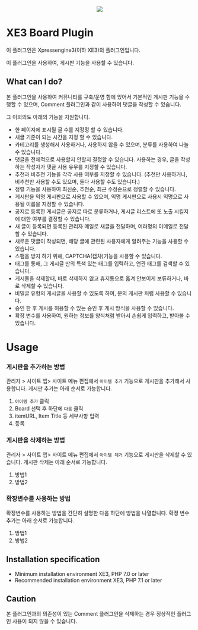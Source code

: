 


<p align="center"> 
  <img src="https://raw.githubusercontent.com/xpressengine/plugin-board/master/icon.png">
 </p>

# XE3 Board Plugin
이 플러그인은 Xpressengine3(이하 XE3)의 플러그인입니다.

이 플러그인을 사용하여, 게시판 기능을 사용할 수 있습니다.


## What can I do?

본 플러그인을 사용하여 커뮤니티를 구축/운영 함에 있어서 기본적인 게시판 기능을 수행할 수 있으며,
Comment 플러그인과 같이 사용하여 댓글을 작성할 수 있습니다.

그 이외의도 아래의 기능을 지원합니다.

* 한 페이지에 표시될 글 수를 지정정 할 수 있습니다.
* 새글 기준이 되는 시간을 지정 할 수 있습니다.
* 카테고리를 생성해서 사용하거나, 사용하지 않을 수 있으며, 분류를 사용하여 나눌 수 있습니다.
* 댓글을 전체적으로 사용할지 안할지 결정할 수 있습니다.
   사용하는 경우, 글을 작성하는 작성자가 댓글 사용 유무를 지정할 수 있습니다.
* 추천과 비추천 기능을 각각 사용 여부를 지정할 수 있습니다.
   (추천만 사용하거나, 비추천만 사용할 수도 있으며, 둘다 사용할 수도 있습니다.)
* 정렬 기능을 사용하여 최신순, 추천순, 최근 수정순으로 정렬할 수 있습니다.
* 게시판을 익명 게시판으로 사용할 수 있으며, 익명 게시판으로 사용시 익명으로 사용될 이름을 지정할 수 있습니다.
* 공지로 등록한 게시글은 공지로 따로 분류하거나, 게시글 리스트에 또 노출 시킬지에 대한 여부를 결정할 수 있습니다.
* 새 글이 등록되면 등록된 관리자 메일로 새글을 전달하며, 여러명의 이메일로 전달할 수 있습니다.
* 새로운 댓글이 작성되면, 해당 글에 관련된 사용자에게 알려주는 기능을 사용할 수 있습니다.
* 스팸을 방지 하기 위해, CAPTCHA(캡챠)기능을 사용할 수 있습니다.
* 태그를 통해, 그 게시글 만의 특색 있는 태그를 입력하고, 연관 태그를 검색할 수 있습니다.
* 게시물을 삭제할때, 바로 삭제하지 않고 휴지통으로 옮겨 안보이게 보류하거나, 바로 삭제할 수 있습니다.
* 비밀글 유형의 게시글을 사용할 수 있도록 하여, 문의 게시판 처럼 사용할 수 있습니다.
* 승인 한 후 게시를 허용할 수 있는 승인 후 게시 방식을 사용할 수 있습니다.
* 확장 변수를 사용하여, 원하는 정보를 양식처럼 받아서 손쉽게 입력하고, 받아볼 수 있습니다.


# Usage

### 게시판을 추가하는 방법
관리자 > 사이트 맵> 사이트 메뉴 편집에서 `아이템 추가` 기능으로 게시판을 추가해서 사용합니다.
게시판 추가는 아래 순서로 가능합니다.
1. `아이템 추가` 클릭
2. Board 선택 후 하단에 `다음` 클릭
3. itemURL, Item Title 등 세부사항 입력
4. 등록

### 게시판을 삭제하는 방법
관리자 > 사이트 맵> 사이트 메뉴 편집에서 `아이템 제거` 기능으로 게시판을 삭제할 수 있습니다.
게시판 삭제는 아래 순서로 가능합니다.
1. 방법1
2. 방법2

### 확장변수를 사용하는 방법
확장변수를 사용하는 방법을 간단히 설명한 다음 하단에 방법을 나열합니다.
확졍 변수 추가는 아래 순서로 가능합니다.
1. 방법1
2. 방법2


## Installation specification
* Minimum installation environment
   XE3, PHP 7.0 or later
* Recommended installation environment
   XE3, PHP 7.1 or later

## Caution
본 플러그인과의 의존성이 있는 Comment 플러그인을 삭제하는 경우 정상적인 플러그인 사용이 되지 않을 수 있습니다.

